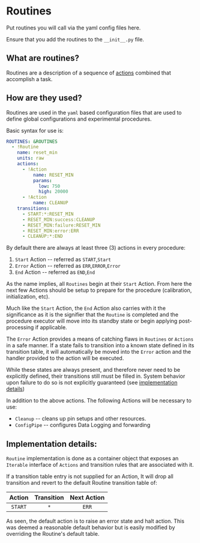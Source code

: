 # Routines
Put routines you will call via the yaml config files here.

Ensure that you add the routines to the `__init__.py` file.

## What are routines?
Routines are a description of a sequence of [actions](../actions) combined that accomplish a task.

## How are they used?
Routines are used in the `yaml` based configuration files that are used to define
global configurations and experimental procedures.

Basic syntax for use is:
```yaml
ROUTINES: &ROUTINES
  - !Routine
    name: reset_min
    units: raw
    actions:
      - !Action
          name: RESET_MIN
          params:
            low: 750
            high: 20000
      - !Action
          name: CLEANUP
    transitions:
      - START:*:RESET_MIN
      - RESET_MIN:success:CLEANUP
      - RESET_MIN:failure:RESET_MIN
      - RESET_MIN:error:ERR
      - CLEANUP:*:END
```

By default there are always at least three (3) actions in every procedure:
1. `Start` Action  -- referred as `START`,`Start`
2. `Error` Action -- referred as `ERR`,`ERROR`,`Error`
3. `End` Action -- referred as `END`,`End`

As the name implies, all `Routines` begin at their `Start` Action. From here the next few Actions should be setup to prepare for the procedure (calibration, initialization, etc).

Much like the `Start` Action, the `End` Action also carries with it the significance as it is the signifier that the `Routine` is completed and the procedure executor will move into its standby state or begin applying post-processing if applicable.

The `Error` Action provides a means of catching flaws in `Routines` or `Actions` in a safe manner. If a state fails to transition into a known state defined in its transition table, it will automatically be moved into the `Error` action and the handler provided to the action will be executed.

While these states are always present, and therefore never need to be explicitly defined, their transitions still must be filled in. System behavior upon failure to do so is not explicitly guaranteed (see [implementation details](#implementation-details))


In addition to the above actions. The following Actions will be necessary to use:
- `Cleanup`  -- cleans up pin setups and other resources.
- `ConfigPipe` -- configures Data Logging and forwarding

## Implementation details:

`Routine` implementation is done as a container object that exposes an `Iterable` interface of `Actions` and transition rules that are associated with it.

If a transition table entry is not supplied for an Action, It will drop all transition and revert to the default Routine transition table of:

| Action | Transition | Next Action |
|:------:|:----------:|:-----------:|
|`START` |     `*`    |    `ERR`    |

As seen, the default action is to raise an error state and halt action. This was deemed a reasonable default behavior but is easily modified by overriding the Routine's default table.

